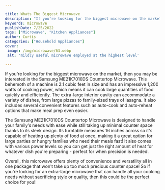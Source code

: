 ```yaml
---

title: Whats The Biggest Microwave
description: "If you're looking for the biggest microwave on the market, then you may be interested in the Samsung ME21K7010DS Countertop Microw...get more info"
keywords: microwave
publishDate: 7/25/2022
tags: ["Microwave", "Kitchen Appliances"]
author: Curtis
categories: ["Household Appliances"]
cover: 
 image: /img/microwave/63.webp
 alt: 'mildly useful microwave employed at the highest level'

---
```


If you're looking for the biggest microwave on the market, then you may be interested in the Samsung ME21K7010DS Countertop Microwave. This behemoth of a machine is 2.1 cubic feet in size and has an impressive 1,200 watts of cooking power, which means it can cook large quantities of food quickly and efficiently. The extra-large interior cavity can accommodate a variety of dishes, from large pizzas to family-sized trays of lasagna. It also includes several convenient features such as auto-cook and auto-reheat options that make meal prep even easier. 

The Samsung ME21K7010DS Countertop Microwave is designed to handle your family's needs with ease while still taking up minimal counter space thanks to its sleek design. Its turntable measures 16 inches across so it's capable of heating up plenty of food at once, making it a great option for large parties or hungry families who need their meals fast! It also comes with various power levels so you can get just the right amount of heat for whatever dish you're preparing - perfect for when precision is needed. 

Overall, this microwave offers plenty of convenience and versatility all in one package that won't take up too much precious counter space! So if you're looking for an extra-large microwave that can handle all your cooking needs without sacrificing style or quality, then this could be the perfect choice for you!
